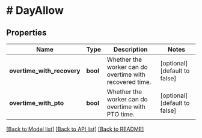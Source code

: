 # # DayAllow

## Properties

Name | Type | Description | Notes
------------ | ------------- | ------------- | -------------
**overtime_with_recovery** | **bool** | Whether the worker can do overtime with recovered time. | [optional] [default to false]
**overtime_with_pto** | **bool** | Whether the worker can do overtime with PTO time. | [optional] [default to false]

[[Back to Model list]](../../README.md#models) [[Back to API list]](../../README.md#endpoints) [[Back to README]](../../README.md)
